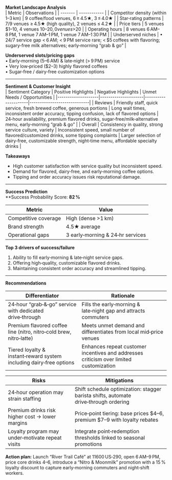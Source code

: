 **Market Landscape Analysis**  
| Metric | Observations |
| ------- | ------------ |
| Competitor density (within 1–3 km) | 9 coffee/food venues, 6 ≥ 4.5★, 3 ≤ 4.0★ |
| Star‑rating patterns | 7/9 venues ≥ 4.5★ (high quality), 2 venues ≤ 4.2★ |
| Price tiers | 5 venues $1–10, 4 venues $10–20, 0 venues >$20 |
| Operating hours | 8 venues 6 AM–8 PM, 1 venue 7 AM–1 PM, 1 venue 7 AM–1 30 PM |
| Underserved niches | • 24/7 service gap < 6 AM; < 9 PM service rare; < $5 coffees with flavoring; sugary‑free milk alternatives; early‑morning “grab & go” |
  
**Underserved slots/pricing gaps**  
• Early‑morning (5–6 AM) & late‑night (> 9 PM) service  
• Very low‑priced ($2–3) highly flavored coffees  
• Sugar‑free / dairy‑free customization options  

--------------------------------------------------------------------

**Sentiment & Customer Insight**  
| Sentiment Category | Positive Highlights | Negative Highlights | Unmet Needs / Opportunities |
|--------------------|---------------------|---------------------|-----------------------------|
| Reviews | Friendly staff, quick service, fresh brewed coffee, generous portions | Long wait times, inconsistent order accuracy, tipping confusion, lack of flavored options | 24‑hour availability, premium flavored drinks, sugar‑free/milk‑alternative menu, early‑morning “grab & go” |
| Overall | Consistency in quality, strong service culture, variety | Inconsistent speed, small number of flavored/customized drinks, some tipping complaints | Larger selection of dairy‑free, customizable strength, night‑time menu, affordable specialty drinks |

**Takeaways**  
- High customer satisfaction with service quality but inconsistent speed.  
- Demand for flavored, dairy‑free, and early‑morning coffee options.  
- Tipping and order accuracy issues risk reputational damage.

--------------------------------------------------------------------

**Success Prediction**  
**Success Probability Score:  **82 %**

| Metric | Value |
|--------|-------|
| Competitive coverage | High (dense >1 km) |
| Brand strength | 4.5★ average |
| Operational gaps | 3 early‑morning & 24‑hr services |

**Top 3 drivers of success/failure**  
1. Ability to fill early‑morning & late‑night service gaps.  
2. Offering high‑quality, customizable flavored drinks.  
3. Maintaining consistent order accuracy and streamlined tipping.

--------------------------------------------------------------------

**Recommendations**  

| Differentiator | Rationale |
|----------------|-----------|
| 24‑hour “grab‑&‑go” service with dedicated drive‑through | Fills the early‑morning & late‑night gap and attracts commuters |
| Premium flavored coffee line (nitro, nitro‑cold brew, nitro‑latte) | Meets unmet demand and differentiates from local mid‑price venues |
| Tiered loyalty & instant‑reward system including dairy‑free options | Enhances repeat customer incentives and addresses criticism over limited customization |

| Risks | Mitigations |
|-------|-------------|
| 24‑hour operation may strain staffing | Shift schedule optimization: stagger barista shifts, automate drive‑through ordering |
| Premium drinks risk higher cost → lower margins | Price‑point tiering: base prices $4–6, premium $7–9 with loyalty rebates |
| Loyalty program may under‑motivate repeat visits | Integrate point‑redemption thresholds linked to seasonal promotions |

**Action plan:** Launch “River Trail Café” at 11600 US‑290, open 6 AM–9 PM, price core drinks $4–$6, introduce a “Nitro & Moonmilk” promotion with a 15 % loyalty discount to capture early‑morning commuters and night‑shift workers.